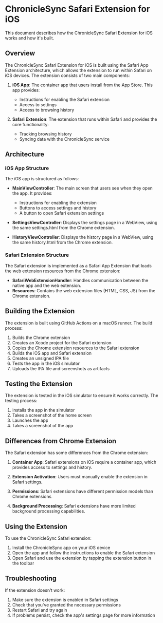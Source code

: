 # ChronicleSync Safari Extension for iOS

This document describes how the ChronicleSync Safari Extension for iOS works and how it's built.

## Overview

The ChronicleSync Safari Extension for iOS is built using the Safari App Extension architecture, which allows the extension to run within Safari on iOS devices. The extension consists of two main components:

1. **iOS App**: The container app that users install from the App Store. This app provides:
   - Instructions for enabling the Safari extension
   - Access to settings
   - Access to browsing history

2. **Safari Extension**: The extension that runs within Safari and provides the core functionality:
   - Tracking browsing history
   - Syncing data with the ChronicleSync service

## Architecture

### iOS App Structure

The iOS app is structured as follows:

- **MainViewController**: The main screen that users see when they open the app. It provides:
  - Instructions for enabling the extension
  - Buttons to access settings and history
  - A button to open Safari extension settings

- **SettingsViewController**: Displays the settings page in a WebView, using the same settings.html from the Chrome extension.

- **HistoryViewController**: Displays the history page in a WebView, using the same history.html from the Chrome extension.

### Safari Extension Structure

The Safari extension is implemented as a Safari App Extension that loads the web extension resources from the Chrome extension:

- **SafariWebExtensionHandler**: Handles communication between the native app and the web extension.
- **Resources**: Contains the web extension files (HTML, CSS, JS) from the Chrome extension.

## Building the Extension

The extension is built using GitHub Actions on a macOS runner. The build process:

1. Builds the Chrome extension
2. Creates an Xcode project for the Safari extension
3. Copies the Chrome extension resources to the Safari extension
4. Builds the iOS app and Safari extension
5. Creates an unsigned IPA file
6. Tests the app in the iOS simulator
7. Uploads the IPA file and screenshots as artifacts

## Testing the Extension

The extension is tested in the iOS simulator to ensure it works correctly. The testing process:

1. Installs the app in the simulator
2. Takes a screenshot of the home screen
3. Launches the app
4. Takes a screenshot of the app

## Differences from Chrome Extension

The Safari extension has some differences from the Chrome extension:

1. **Container App**: Safari extensions on iOS require a container app, which provides access to settings and history.

2. **Extension Activation**: Users must manually enable the extension in Safari settings.

3. **Permissions**: Safari extensions have different permission models than Chrome extensions.

4. **Background Processing**: Safari extensions have more limited background processing capabilities.

## Using the Extension

To use the ChronicleSync Safari extension:

1. Install the ChronicleSync app on your iOS device
2. Open the app and follow the instructions to enable the Safari extension
3. Open Safari and use the extension by tapping the extension button in the toolbar

## Troubleshooting

If the extension doesn't work:

1. Make sure the extension is enabled in Safari settings
2. Check that you've granted the necessary permissions
3. Restart Safari and try again
4. If problems persist, check the app's settings page for more information